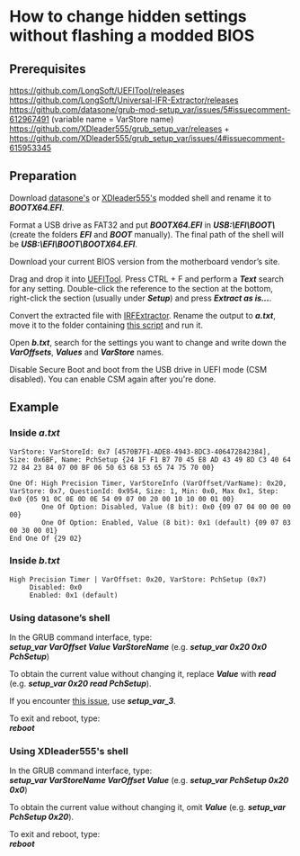 # How to change hidden settings without flashing a modded BIOS
## Prerequisites
https://github.com/LongSoft/UEFITool/releases  
https://github.com/LongSoft/Universal-IFR-Extractor/releases  
https://github.com/datasone/grub-mod-setup_var/issues/5#issuecomment-612967491 (variable name = VarStore name)  
https://github.com/XDleader555/grub_setup_var/releases + https://github.com/XDleader555/grub_setup_var/issues/4#issuecomment-615953345  

## Preparation
Download [datasone's](https://github.com/datasone/grub-mod-setup_var/files/4470388/modGRUBShellCustomVarName.zip) or [XDleader555's](https://github.com/XDleader555/grub_setup_var/releases) modded shell and rename it to ***BOOTX64.EFI***.

Format a USB drive as FAT32 and put ***BOOTX64.EFI*** in ***USB:\EFI\BOOT\\*** (create the folders ***EFI*** and ***BOOT*** manually). The final path of the shell will be ***USB:\EFI\BOOT\BOOTX64.EFI***.

Download your current BIOS version from the motherboard vendor’s site.

Drag and drop it into [UEFITool](https://github.com/LongSoft/UEFITool/releases). Press CTRL + F and perform a ***Text*** search for any setting. Double-click the reference to the section at the bottom, right-click the section (usually under ***Setup***) and press ***Extract as is...***.

Convert the extracted file with [IRFExtractor](https://github.com/LongSoft/Universal-IFR-Extractor/releases). Rename the output to ***a.txt***, move it to the folder containing [this script](https://github.com/BoringBoredom/IFR-Formatter/releases) and run it.

Open ***b.txt***, search for the settings you want to change and write down the ***VarOffsets***, ***Values*** and ***VarStore*** names.

Disable Secure Boot and boot from the USB drive in UEFI mode (CSM disabled). You can enable CSM again after you're done.

## Example
### Inside *a.txt*
```
VarStore: VarStoreId: 0x7 [4570B7F1-ADE8-4943-8DC3-406472842384], Size: 0x6BF, Name: PchSetup {24 1F F1 B7 70 45 E8 AD 43 49 8D C3 40 64 72 84 23 84 07 00 BF 06 50 63 68 53 65 74 75 70 00}
```
```
One Of: High Precision Timer, VarStoreInfo (VarOffset/VarName): 0x20, VarStore: 0x7, QuestionId: 0x954, Size: 1, Min: 0x0, Max 0x1, Step: 0x0 {05 91 0C 0E 0D 0E 54 09 07 00 20 00 10 10 00 01 00}
        One Of Option: Disabled, Value (8 bit): 0x0 {09 07 04 00 00 00 00}
        One Of Option: Enabled, Value (8 bit): 0x1 (default) {09 07 03 00 30 00 01}
End One Of {29 02}
```
### Inside *b.txt*
```
High Precision Timer | VarOffset: 0x20, VarStore: PchSetup (0x7)
     Disabled: 0x0
     Enabled: 0x1 (default)
```
### Using datasone’s shell
In the GRUB command interface, type:  
***setup_var VarOffset Value VarStoreName*** (e.g. ***setup_var 0x20 0x0 PchSetup***)

To obtain the current value without changing it, replace ***Value*** with ***read*** (e.g. ***setup_var 0x20 read PchSetup***).

If you encounter [this issue](https://github.com/datasone/grub-mod-setup_var/blob/master/README.md#the-problem), use ***setup_var_3***.

To exit and reboot, type:  
***reboot***

### Using XDleader555's shell
In the GRUB command interface, type:  
***setup_var VarStoreName VarOffset Value*** (e.g. ***setup_var PchSetup 0x20 0x0***)

To obtain the current value without changing it, omit ***Value*** (e.g. ***setup_var PchSetup 0x20***).

To exit and reboot, type:  
***reboot***
